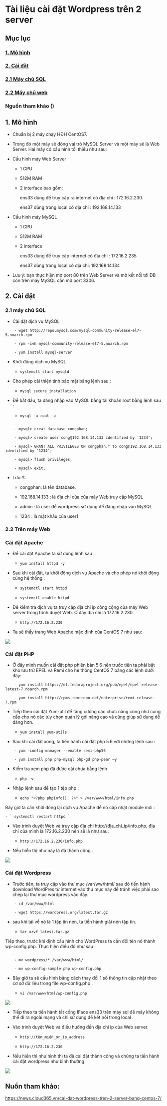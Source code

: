 # Tài liệu cài đặt Wordpress trên 2 server

## Mục lục

### [1. Mô hình]()

### [2. Cài đặt]()

### [2.1 Máy chủ SQL]()

### [2.2 Máy chủ web]()

### Nguồn tham khảo ()

## 1. Mô hình

- Chuẩn bị 2 máy chạy HĐH CentOS7.

- Trong đó một máy sẽ đóng vai trò MySQL Server và một máy sẽ là Web Server. Hai máy có cấu hình tối thiểu như sau:

- Cấu hình máy Web Server

    - 1 CPU

    - 512M RAM

    - 2 interface bao gồm:

        ens33 dùng để truy cập ra internet có địa chỉ : 172.16.2.230.

        ens37 dùng trong local có địa chỉ : 192.168.14.133

- Cấu hình máy MySQL

    - 1 CPU

    - 512M RAM

    - 2 interface
     
        ens33 dùng để truy cập internet có địa chỉ : 172.16.2.235

        ens37 dùng trong local có địa chỉ: 192.168.14.134

- Lưu ý: bạn thực hiện mở port 80 trên Web Server và mở kết nối tới DB còn trên máy MySQL cần mở port 3306.

## 2. Cài đặt

### 2.1 máy chủ SQL

- Cài đặt dịch vụ MySQL

```
    - wget http://repo.mysql.com/mysql-community-release-el7-5.noarch.rpm

    - rpm -ivh mysql-community-release-el7-5.noarch.rpm

    - yum install mysql-server
```

- Khởi động dịch vụ MySQL

    - ` systemctl start mysqld `

- Cho phép cải thiện tính bảo mật bằng lệnh sau :

    - ` mysql_secure_installation `

- Để bắt đầu, ta đăng nhập vào MySQL bằng tài khoản root bằng lệnh sau :

    - ` mysql -u root -p `

```

    - mysql> creat database congphan;

    - mysql> create user cong@192.168.14.133 identified by '1234';

    - mysql> GRANT ALL PRIVILEGES ON congphan.* to cong@192.168.14.133 identified by '1234';

    - mysql> flush privileges;

    - mysql> exit;

```

- Lưu Ý:

    - congphan: là tên database.

    - 192.168.14.133 : là địa chỉ của của máy Web truy cập MySQL

    - admin : là user để wordpress sử dụng để đăng nhập vào MySQL

    - 1234 : là mật khẩu của user1

### 2.2 Trên máy Web

### Cài đặt Apache

- Để cài đặt Apache ta sử dụng lệnh sau :

    - ` yum install httpd -y `

- Sau khi cài đặt, ta khởi động dịch vụ Apache và cho phép nó khởi động cùng hệ thống :

    - ` systemctl start httpd `

    - ` systemctl enable httpd `

- Để kiểm tra dịch vụ ta truy cập địa chỉ ip công cộng của máy Web server trong trình duyệt Web. Ở đây địa chỉ là 172.16.2.230.

    - ` http://172.16.2.230 `

- Ta sẽ thấy trang Web Apache mặc định của CentOS 7 như sau:

<img src="https://imgur.com/q2y8PDO.png">

### Cài đặt PHP

- Ở đây mình muốn cài đặt php phiên bản 5.6 nên trước tiên ta phải bật kho lưu trữ EPEL và Remi cho hệ thống CentOS 7 bằng các lệnh dưới đây:

```
    - yum install https://dl.fedoraproject.org/pub/epel/epel-release-latest-7.noarch.rpm

    - yum install http://rpms.remirepo.net/enterprise/remi-release-7.rpm
```

- Tiếp theo cài đặt Yum-util để tăng cường các chức năng cũng như cung cấp cho nó các tùy chọn quản lý gói nâng cao và cũng giúp sử dụng dễ dàng hơn.

    - ` yum install yum-utils `

- Sau khi cài đặt xong, ta tiến hành cài đặt php 5.6 với những lệnh sau :

```
    - yum -config-manager --enable remi-php56

    - yum install php php-mysql php-gd php-pear –y

```

- Kiểm tra xem php đã được cài chưa bằng lệnh

    - ` php -v `

- Nhập lệnh sau để tạo 1 tệp php :

    - ` echo "<?php phpinfo(); ?>" > /var/www/html/info.php `

Bây giờ ta cần khởi đông lại dịch vụ Apache để nó cập nhật module mới :

    - ` systemctl restart httpd `

- Vào trình duyệt Web và truy cập địa chỉ http://địa_chỉ_ip/info.php, địa chỉ của mình là 172.16.2.230 nên sẽ là như sau:

    - ` http://172.16.2.230/info.php `

- Nếu hiển thị như này là đã thành công .

<img src="https://imgur.com/sJsVC5G.png">

### Cài đặt Wordpress

- Trước tiên, ta truy cập vào thư mục /var/ww/html/ sau đó tiến hành download WordPres từ internet vào thư mục này để tránh việc phải sao chép lại thư mục wordpress vào đây.

```
    - cd /var/www/html

    - wget https://wordpress.org/latest.tar.gz

```

- sau khi tải về nó là 1 tập tin nén, ta tiến hành giải nén tập tin.

    - ` tar xzvf latest.tar.gz `

Tiếp theo, trước khi định cấu hình cho WordPress ta cần đổi tên nó thành wp-config.php. Thực hiện điều đó như sau :

```

    - mv wordpress/* /var/www/html/

    - mv wp-config-sample.php wp-config.php

```

- Bây giờ ta sẽ cấu hình bằng cách thay đổi 1 số thông tin cập nhật theo cơ sở dữ liệu trong file wp-config.php .

    - ` vi /var/www/html/wp-config.php `

<img src="https://imgur.com/f4F33Q0.png">

- Tiếp theo ta tiến hành tắt cổng IFace ens33 trên máy sql để máy không thể đi ra ngoài mạng và chỉ sử dụng để kết nối trong local .

- Vào trình duyệt Web và điều hướng đến địa chỉ ip của Web server.

    - ` http://tên_miền_or_ip_address `

    - ` http://172.16.2.230 `

- Nếu hiển thì như hình thì ta đã cài đặt thành công và chúng ta tiến hành cài đặt wordpress như bình thường.

<img src="https://imgur.com/NC5qYg6.png">


## Nuồn tham khảo:

https://news.cloud365.vn/cai-dat-wordpress-tren-2-server-bang-centos-7/



